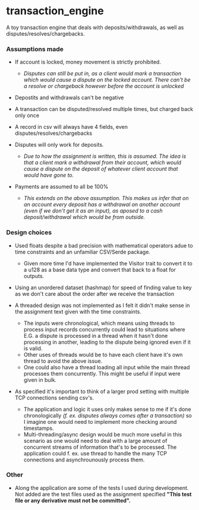 # transaction_engine
A toy transaction engine that deals with deposits/withdrawals, as well as disputes/resolves/chargebacks.


### Assumptions made

* If account is locked, money movement is strictly prohibited. 
  * _Disputes can still be put in, as a client would mark a transaction which would cause a dispute on the locked account. There can't be a resolve or chargeback however before the account is unlocked_

* Depostits and withdrawals can't be negative

* A transaction can be disputed/resolved multiple times, but charged back only once

* A record in csv will always have 4 fields, even disputes/resolves/chargebacks

* Disputes will only work for deposits.
  * _Due to how the assignment is written, this is assumed. The idea is that a client mark a withdrawal from their account, which would cause a dispute on the deposit of whatever client account that would have gone to._

* Payments are assumed to all be 100%
  * _This extends on the above assumption. This makes us infer that on an account every deposit has a withdrawal on another account
(even if we don't get it as an input), as aposed to a cash deposit/withdrawal which would be from outside._



### Design choices

* Used floats despite a bad precision with mathematical operators adue to time constraints and an unfamiliar CSV/Serde package. 
  * Given more time I'd have implemented the Visitor trait to convert it to a u128 as a base data type and convert that back to a float for outputs.

* Using an unordered dataset (hashmap) for speed of finding value to key as we don't care about the order after we receive the transaction

* A threaded design was not implemented as I felt it didn't make sense in the assignment text given with the time constraints. 
  * The inputs were chronological, which means using threads to process input records concurrently could lead to situations where E.G. a dispute is processed in a thread when it hasn't done processing in another, leading to the dispute being ignored even if it is valid. 
  * Other uses of threads would be to have each client have it's own thread to avoid the above issue. 
  * One could also have a thread loading all input while the main thread processes them concurrently. This might be useful if input were given in bulk.

* As specified it's important to think of a larger prod setting with multiple TCP connections sending csv's. 
  * The application and logic it uses only makes sense to me if it's done chronologically _(f. ex. disputes always comes after a transaction)_ so I imagine one would need to implement more checking around timestamps.
  * Multi-threading/async design would be much more useful in this scenario as one would need to deal with a large amount of concurrent streams of information that's to be processed. The application could f. ex. use thread to handle the many TCP connections and asynchrounously process them.

### Other

* Along the application are some of the tests I used during development. Not added are the test files used as the assignment specified **"This test file or any derivative must not be committed".**
